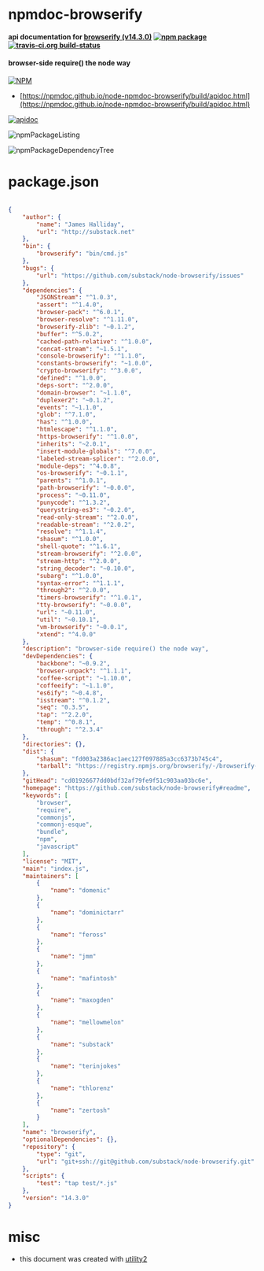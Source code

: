 # npmdoc-browserify

#### api documentation for  [browserify (v14.3.0)](https://github.com/substack/node-browserify#readme)  [![npm package](https://img.shields.io/npm/v/npmdoc-browserify.svg?style=flat-square)](https://www.npmjs.org/package/npmdoc-browserify) [![travis-ci.org build-status](https://api.travis-ci.org/npmdoc/node-npmdoc-browserify.svg)](https://travis-ci.org/npmdoc/node-npmdoc-browserify)

#### browser-side require() the node way

[![NPM](https://nodei.co/npm/browserify.png?downloads=true&downloadRank=true&stars=true)](https://www.npmjs.com/package/browserify)

- [https://npmdoc.github.io/node-npmdoc-browserify/build/apidoc.html](https://npmdoc.github.io/node-npmdoc-browserify/build/apidoc.html)

[![apidoc](https://npmdoc.github.io/node-npmdoc-browserify/build/screenCapture.buildCi.browser.%252Ftmp%252Fbuild%252Fapidoc.html.png)](https://npmdoc.github.io/node-npmdoc-browserify/build/apidoc.html)

![npmPackageListing](https://npmdoc.github.io/node-npmdoc-browserify/build/screenCapture.npmPackageListing.svg)

![npmPackageDependencyTree](https://npmdoc.github.io/node-npmdoc-browserify/build/screenCapture.npmPackageDependencyTree.svg)



# package.json

```json

{
    "author": {
        "name": "James Halliday",
        "url": "http://substack.net"
    },
    "bin": {
        "browserify": "bin/cmd.js"
    },
    "bugs": {
        "url": "https://github.com/substack/node-browserify/issues"
    },
    "dependencies": {
        "JSONStream": "^1.0.3",
        "assert": "^1.4.0",
        "browser-pack": "^6.0.1",
        "browser-resolve": "^1.11.0",
        "browserify-zlib": "~0.1.2",
        "buffer": "^5.0.2",
        "cached-path-relative": "^1.0.0",
        "concat-stream": "~1.5.1",
        "console-browserify": "^1.1.0",
        "constants-browserify": "~1.0.0",
        "crypto-browserify": "^3.0.0",
        "defined": "^1.0.0",
        "deps-sort": "^2.0.0",
        "domain-browser": "~1.1.0",
        "duplexer2": "~0.1.2",
        "events": "~1.1.0",
        "glob": "^7.1.0",
        "has": "^1.0.0",
        "htmlescape": "^1.1.0",
        "https-browserify": "^1.0.0",
        "inherits": "~2.0.1",
        "insert-module-globals": "^7.0.0",
        "labeled-stream-splicer": "^2.0.0",
        "module-deps": "^4.0.8",
        "os-browserify": "~0.1.1",
        "parents": "^1.0.1",
        "path-browserify": "~0.0.0",
        "process": "~0.11.0",
        "punycode": "^1.3.2",
        "querystring-es3": "~0.2.0",
        "read-only-stream": "^2.0.0",
        "readable-stream": "^2.0.2",
        "resolve": "^1.1.4",
        "shasum": "^1.0.0",
        "shell-quote": "^1.6.1",
        "stream-browserify": "^2.0.0",
        "stream-http": "^2.0.0",
        "string_decoder": "~0.10.0",
        "subarg": "^1.0.0",
        "syntax-error": "^1.1.1",
        "through2": "^2.0.0",
        "timers-browserify": "^1.0.1",
        "tty-browserify": "~0.0.0",
        "url": "~0.11.0",
        "util": "~0.10.1",
        "vm-browserify": "~0.0.1",
        "xtend": "^4.0.0"
    },
    "description": "browser-side require() the node way",
    "devDependencies": {
        "backbone": "~0.9.2",
        "browser-unpack": "^1.1.1",
        "coffee-script": "~1.10.0",
        "coffeeify": "~1.1.0",
        "es6ify": "~0.4.8",
        "isstream": "^0.1.2",
        "seq": "0.3.5",
        "tap": "^2.2.0",
        "temp": "^0.8.1",
        "through": "^2.3.4"
    },
    "directories": {},
    "dist": {
        "shasum": "fd003a2386ac1aec127f097885a3cc6373b745c4",
        "tarball": "https://registry.npmjs.org/browserify/-/browserify-14.3.0.tgz"
    },
    "gitHead": "cd01926677dd0bdf32af79fe9f51c903aa03bc6e",
    "homepage": "https://github.com/substack/node-browserify#readme",
    "keywords": [
        "browser",
        "require",
        "commonjs",
        "commonj-esque",
        "bundle",
        "npm",
        "javascript"
    ],
    "license": "MIT",
    "main": "index.js",
    "maintainers": [
        {
            "name": "domenic"
        },
        {
            "name": "dominictarr"
        },
        {
            "name": "feross"
        },
        {
            "name": "jmm"
        },
        {
            "name": "mafintosh"
        },
        {
            "name": "maxogden"
        },
        {
            "name": "mellowmelon"
        },
        {
            "name": "substack"
        },
        {
            "name": "terinjokes"
        },
        {
            "name": "thlorenz"
        },
        {
            "name": "zertosh"
        }
    ],
    "name": "browserify",
    "optionalDependencies": {},
    "repository": {
        "type": "git",
        "url": "git+ssh://git@github.com/substack/node-browserify.git"
    },
    "scripts": {
        "test": "tap test/*.js"
    },
    "version": "14.3.0"
}
```



# misc
- this document was created with [utility2](https://github.com/kaizhu256/node-utility2)
